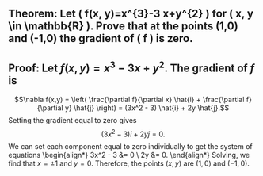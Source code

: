 ## Theorem: Let \( f(x, y)=x^{3}-3 x+y^{2} \) for \( x, y \in \mathbb{R} \). Prove that at the points (1,0) and (-1,0) the gradient of \( f \) is zero.


## Proof: Let  $f(x,y) = x^3 - 3x + y^2$.  The gradient of $f$ is 
$$\nabla f(x,y) = \left( \frac{\partial f}{\partial x} \hat{i} +  \frac{\partial f}{\partial y} \hat{j} \right) = (3x^2 - 3) \hat{i} + 2y \hat{j}.$$  Setting the gradient equal to zero gives 
$$(3x^2 - 3) \hat{i} + 2y \hat{j} = 0.$$  We can set each component equal to zero individually to get the system of equations 
\begin{align*}
3x^2 - 3 &= 0 \\
2y &= 0. 
\end{align*} Solving, we find that $x = \pm 1$ and $y=0$.  Therefore, the points $(x,y)$ are $(1,0)$ and $(-1,0)$. 
